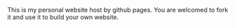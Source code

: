 This is my personal website host by github pages.
You are welcomed to fork it and use it to build your own website.
